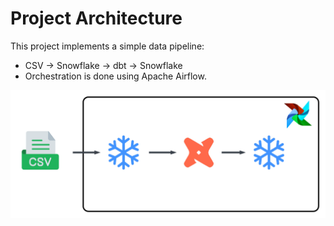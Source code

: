 # Project Architecture

This project implements a simple data pipeline:

- CSV → Snowflake → dbt → Snowflake
- Orchestration is done using Apache Airflow.

![Project Architecture](./architecture.png)
